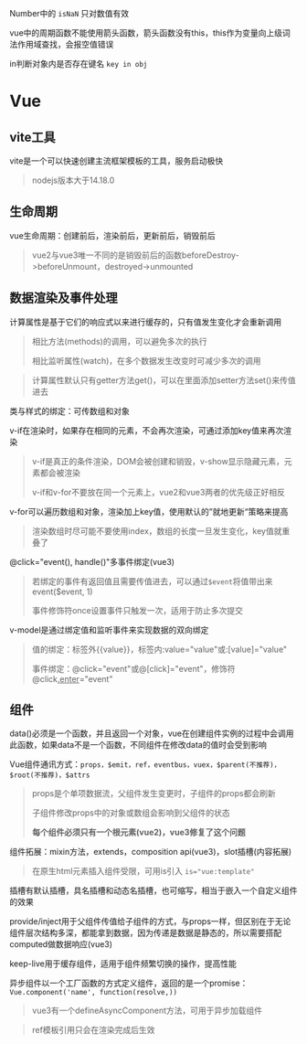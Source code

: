 Number中的 `isNaN` 只对数值有效

vue中的周期函数不能使用箭头函数，箭头函数没有this，this作为变量向上级词法作用域查找，会报空值错误

in判断对象内是否存在键名 `key in obj`

# Vue

## vite工具

vite是一个可以快速创建主流框架模板的工具，服务启动极快

> nodejs版本大于14.18.0

## 生命周期

vue生命周期：创建前后，渲染前后，更新前后，销毁前后

> vue2与vue3唯一不同的是销毁前后的函数beforeDestroy->beforeUnmount，destroyed->unmounted

## 数据渲染及事件处理

计算属性是基于它们的响应式以来进行缓存的，只有值发生变化才会重新调用

> 相比方法(methods)的调用，可以避免多次的执行
>
> 相比监听属性(watch)，在多个数据发生改变时可减少多次的调用

> 计算属性默认只有getter方法get()，可以在里面添加setter方法set()来传值进去

类与样式的绑定：可传数组和对象

v-if在渲染时，如果存在相同的元素，不会再次渲染，可通过添加key值来再次渲染

> v-if是真正的条件渲染，DOM会被创建和销毁，v-show显示隐藏元素，元素都会被渲染
>
> v-if和v-for不要放在同一个元素上，vue2和vue3两者的优先级正好相反

v-for可以遍历数组和对象，渲染加上key值，使用默认的”就地更新“策略来提高

> 渲染数组时尽可能不要使用index，数组的长度一旦发生变化，key值就重叠了

@click="event(), handle()"多事件绑定(vue3)

> 若绑定的事件有返回值且需要传值进去，可以通过`$event`将值带出来event($event, 1)
>
> 事件修饰符once设置事件只触发一次，适用于防止多次提交

v-model是通过绑定值和监听事件来实现数据的双向绑定

> 值的绑定：标签外{{value}}，标签内:value="value"或:[value]="value"
>
> 事件绑定：@click="event"或@[click]="event"，修饰符@click<u>.enter</u>="event"

## 组件

data()必须是一个函数，并且返回一个对象，vue在创建组件实例的过程中会调用此函数，如果data不是一个函数，不同组件在修改data的值时会受到影响

Vue组件通讯方式：`props，$emit，ref，eventbus，vuex，$parent(不推荐)，$root(不推荐)，$attrs`

> props是个单项数据流，父组件发生变更时，子组件的props都会刷新
>
> 子组件修改props中的对象或数组会影响到父组件的状态
>
> **每个组件必须只有一个根元素(vue2)，vue3修复了这个问题**

组件拓展：mixin方法，extends，composition api(vue3)，slot插槽(内容拓展)

> 在原生html元素插入组件受限，可用is引入 `is="vue:template"`

插槽有默认插槽，具名插槽和动态名插槽，也可缩写，相当于嵌入一个自定义组件的效果

provide/inject用于父组件传值给子组件的方式，与props一样，但区别在于无论组件层次结构多深，都能拿到数据，因为传递是数据是静态的，所以需要搭配computed做数据响应(vue3)

keep-live用于缓存组件，适用于组件频繁切换的操作，提高性能

异步组件以一个工厂函数的方式定义组件，返回的是一个promise：`Vue.component('name', function(resolve,))`

>vue3有一个defineAsyncComponent方法，可用于异步加载组件

> ref模板引用只会在渲染完成后生效